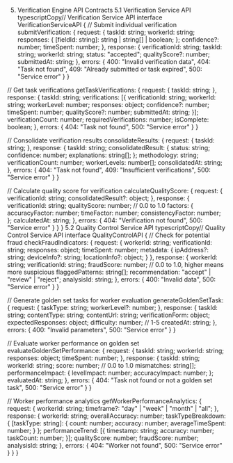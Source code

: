 5. Verification Engine API Contracts
5.1 Verification Service API
typescriptCopy// Verification Service API
interface VerificationServiceAPI {
  // Submit individual verification
  submitVerification: {
    request: {
      taskId: string;
      workerId: string;
      responses: {
        [fieldId: string]: string | string[] | boolean;
      };
      confidence?: number;
      timeSpent: number;
    },
    response: {
      verificationId: string;
      taskId: string;
      workerId: string;
      status: "accepted";
      qualityScore?: number;
      submittedAt: string;
    },
    errors: {
      400: "Invalid verification data",
      404: "Task not found",
      409: "Already submitted or task expired",
      500: "Service error"
    }
  }
  
  // Get task verifications
  getTaskVerifications: {
    request: {
      taskId: string;
    },
    response: {
      taskId: string;
      verifications: [{
        verificationId: string;
        workerId: string;
        workerLevel: number;
        responses: object;
        confidence?: number;
        timeSpent: number;
        qualityScore?: number;
        submittedAt: string;
      }];
      verificationCount: number;
      requiredVerifications: number;
      isComplete: boolean;
    },
    errors: {
      404: "Task not found",
      500: "Service error"
    }
  }
  
  // Consolidate verification results
  consolidateResults: {
    request: {
      taskId: string;
    },
    response: {
      taskId: string;
      consolidatedResult: {
        status: string;
        confidence: number;
        explanations: string[];
      };
      methodology: string;
      verificationCount: number;
      workerLevels: number[];
      consolidatedAt: string;
    },
    errors: {
      404: "Task not found",
      409: "Insufficient verifications",
      500: "Service error"
    }
  }
  
  // Calculate quality score for verification
  calculateQualityScore: {
    request: {
      verificationId: string;
      consolidatedResult?: object;
    },
    response: {
      verificationId: string;
      qualityScore: number;  // 0.0 to 1.0
      factors: {
        accuracyFactor: number;
        timeFactor: number;
        consistencyFactor: number;
      };
      calculatedAt: string;
    },
    errors: {
      404: "Verification not found",
      500: "Service error"
    }
  }
}
5.2 Quality Control Service API
typescriptCopy// Quality Control Service API
interface QualityControlAPI {
  // Check for potential fraud
  checkFraudIndicators: {
    request: {
      workerId: string;
      verificationId: string;
      responses: object;
      timeSpent: number;
      metadata: {
        ipAddress?: string;
        deviceInfo?: string;
        locationInfo?: object;
      }
    },
    response: {
      workerId: string;
      verificationId: string;
      fraudScore: number;  // 0.0 to 1.0, higher means more suspicious
      flaggedPatterns: string[];
      recommendation: "accept" | "review" | "reject";
      analysisId: string;
    },
    errors: {
      400: "Invalid data",
      500: "Service error"
    }
  }
  
  // Generate golden set tasks for worker evaluation
  generateGoldenSetTask: {
    request: {
      taskType: string;
      workerLevel?: number;
    },
    response: {
      taskId: string;
      contentType: string;
      contentUrl: string;
      verificationForm: object;
      expectedResponses: object;
      difficulty: number;  // 1-5
      createdAt: string;
    },
    errors: {
      400: "Invalid parameters",
      500: "Service error"
    }
  }
  
  // Evaluate worker performance on golden set
  evaluateGoldenSetPerformance: {
    request: {
      taskId: string;
      workerId: string;
      responses: object;
      timeSpent: number;
    },
    response: {
      taskId: string;
      workerId: string;
      score: number;  // 0.0 to 1.0
      mismatches: string[];
      performanceImpact: {
        levelImpact: number;
        accuracyImpact: number;
      };
      evaluatedAt: string;
    },
    errors: {
      404: "Task not found or not a golden set task",
      500: "Service error"
    }
  }
  
  // Worker performance analytics
  getWorkerPerformanceAnalytics: {
    request: {
      workerId: string;
      timeframe?: "day" | "week" | "month" | "all";
    },
    response: {
      workerId: string;
      overallAccuracy: number;
      taskTypeBreakdown: {
        [taskType: string]: {
          count: number;
          accuracy: number;
          averageTimeSpent: number;
        }
      };
      performanceTrend: [{
        timestamp: string;
        accuracy: number;
        taskCount: number;
      }];
      qualityScore: number;
      fraudScore: number;
      analysisId: string;
    },
    errors: {
      404: "Worker not found",
      500: "Service error"
    }
  }
}